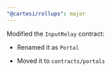 ```yaml
---
"@cartesi/rollups": major
---
```


Modified the `InputRelay` contract:

-   Renamed it as `Portal`

-   Moved it to `contracts/portals`
